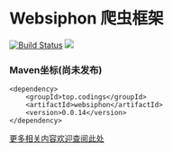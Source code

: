 # Websiphon 爬虫框架

[![Build Status](https://travis-ci.org/monstercodings/websiphon.svg?branch=master)](https://travis-ci.org/monstercodings/websiphon)
![](https://img.shields.io/badge/language-java-blue.svg)

### Maven坐标(尚未发布)

```
<dependency>
    <groupId>top.codings</groupId>
    <artifactId>websiphon</artifactId>
    <version>0.0.14</version>
</dependency>
```

[更多相关内容欢迎查阅此处](https://github.com/monstercodings/websiphon/wiki)